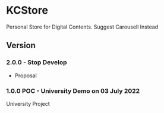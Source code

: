 # KCStore
Personal Store for Digital Contents. Suggest Carousell Instead

## Version
### 2.0.0 - Stop Develop
* Proposal

### 1.0.0 POC - University Demo on 03 July 2022
University Project
